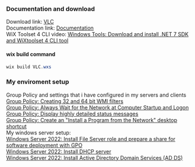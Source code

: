 ### Documentation and download
Download link: [VLC](https://www.videolan.org/) <br />
Documentation link: [Documentation](https://wiki.videolan.org/Documentation:Installing_VLC/) <br />
WiX Toolset 4 CLI video: [Windows Tools: Download and install .NET 7 SDK and WiXtoolset 4 CLI tool](https://youtu.be/ukrIlmadTjw) <br />

#### wix build command
```powershell
wix build VLC.wxs
```

### My enviroment setup
Group Policy and settings that i have configured in my servers and clients <br />
[Group Policy: Creating 32 and 64 bit WMI filters](https://youtu.be/ffBIiQaVXGM) <br />
[Group Policy: Always Wait for the Network at Computer Startup and Logon](https://youtu.be/8BF0rU7peNk) <br />
[Group Policy: Display highly detailed status messages](https://youtu.be/2LB51n4O1Lk) <br />
[Group Policy: Create an "Install a Program from the Network" desktop shortcut](https://youtu.be/s_pMiG0F0ho) <br />
My windows server setup: <br />
[Windows Server 2022: Install File Server role and prepare a share for software deployment with GPO](https://youtu.be/jEWSdC2qwyA) <br />
[Windows Server 2022: Install DHCP server](https://youtu.be/8n0MD9stQis) <br />
[Windows Server 2022: Install Active Directory Domain Services (AD DS)](https://youtu.be/1cYewbW3Tl0) <br />
